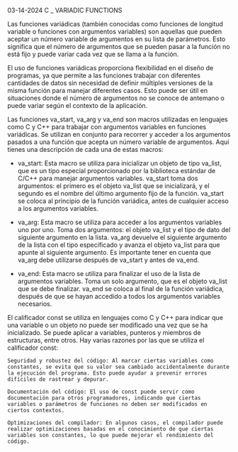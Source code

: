 03-14-2024
C _ VARIADIC FUNCTIONS

Las funciones variádicas (también conocidas como funciones de longitud variable o funciones con argumentos variables) son aquellas que pueden aceptar un número variable de argumentos en su lista de parámetros. Esto significa que el número de argumentos que se pueden pasar a la función no está fijo y puede variar cada vez que se llama a la función.

El uso de funciones variádicas proporciona flexibilidad en el diseño de programas, ya que permite a las funciones trabajar con diferentes cantidades de datos sin necesidad de definir múltiples versiones de la misma función para manejar diferentes casos. Esto puede ser útil en situaciones donde el número de argumentos no se conoce de antemano o puede variar según el contexto de la aplicación.

Las funciones va_start, va_arg y va_end son macros utilizadas en lenguajes como C y C++ para trabajar con argumentos variables en funciones variádicas. Se utilizan en conjunto para recorrer y acceder a los argumentos pasados a una función que acepta un número variable de argumentos. Aquí tienes una descripción de cada una de estas macros:

- va_start: Esta macro se utiliza para inicializar un objeto de tipo va_list, que es un tipo especial proporcionado por la biblioteca estándar de C/C++ para manejar argumentos variables. va_start toma dos argumentos: el primero es el objeto va_list que se inicializará, y el segundo es el nombre del último argumento fijo de la función. va_start se coloca al principio de la función variádica, antes de cualquier acceso a los argumentos variables.

- va_arg: Esta macro se utiliza para acceder a los argumentos variables uno por uno. Toma dos argumentos: el objeto va_list y el tipo de dato del siguiente argumento en la lista. va_arg devuelve el siguiente argumento de la lista con el tipo especificado y avanza el objeto va_list para que apunte al siguiente argumento. Es importante tener en cuenta que va_arg debe utilizarse después de va_start y antes de va_end.

- va_end: Esta macro se utiliza para finalizar el uso de la lista de argumentos variables. Toma un solo argumento, que es el objeto va_list que se debe finalizar. va_end se coloca al final de la función variádica, después de que se hayan accedido a todos los argumentos variables necesarios.

El calificador const se utiliza en lenguajes como C y C++ para indicar que una variable o un objeto no puede ser modificado una vez que se ha inicializado. Se puede aplicar a variables, punteros y miembros de estructuras, entre otros. Hay varias razones por las que se utiliza el calificador const:

    Seguridad y robustez del código: Al marcar ciertas variables como constantes, se evita que su valor sea cambiado accidentalmente durante la ejecución del programa. Esto puede ayudar a prevenir errores difíciles de rastrear y depurar.

    Documentación del código: El uso de const puede servir como documentación para otros programadores, indicando que ciertas variables o parámetros de funciones no deben ser modificados en ciertos contextos.

    Optimizaciones del compilador: En algunos casos, el compilador puede realizar optimizaciones basadas en el conocimiento de que ciertas variables son constantes, lo que puede mejorar el rendimiento del código.